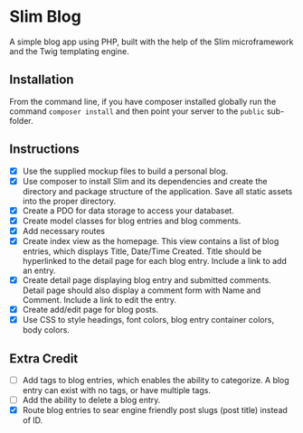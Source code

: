 # Slim Blog

A simple blog app using PHP, built with the help of the Slim microframework and the Twig templating engine.

## Installation

From the command line, if you have composer installed globally run the command `composer install` and then point your server to the `public` sub-folder.

## Instructions

- [X] Use the supplied mockup files to build a personal blog.
- [X] Use composer to install Slim and its dependencies and create the directory and package structure of the application. Save all static assets into the proper directory.
- [X] Create a PDO for data storage to access your databaset.
- [X] Create model classes for blog entries and blog comments.
- [X] Add necessary routes
- [X] Create index view as the homepage. This view contains a list of blog entries, which displays Title, Date/Time Created. Title should be hyperlinked to the detail page for each blog entry. Include a link to add an entry.
- [X] Create detail page displaying blog entry and submitted comments. Detail page should also display a comment form with Name and Comment. Include a link to edit the entry.
- [X] Create add/edit page for blog posts.
- [X] Use CSS to style headings, font colors, blog entry container colors, body colors.

## Extra Credit

- [ ] Add tags to blog entries, which enables the ability to categorize. A blog entry can exist with no tags, or have multiple tags.
- [ ] Add the ability to delete a blog entry.
- [X] Route blog entries to sear engine friendly post slugs (post title) instead of ID.